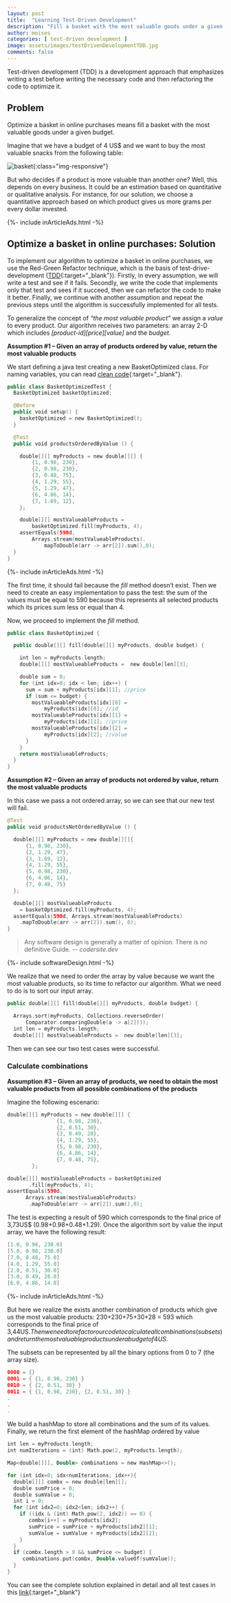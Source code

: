 ```yaml
---
layout: post
title:  "Learning Test-Driven Development"
description: "Fill a basket with the most valuable goods under a given budget to optimize online purchases. Do it with bitmasks and functional programming"
author: moises
categories: [ test-driven development ]
image: assets/images/testDrivenDevelopmentTDD.jpg
comments: false
---
```


Test-driven development (TDD) is a development approach that emphasizes writing a test before writing the necessary code and then refactoring the code to optimize it.

## Problem

Optimize a basket in online purchases means fill a basket with the most valuable goods under a given budget.

Imagine that we have a budget of 4 US$ and we want to buy the most valuable snacks from the following table:

![basket](/assets/images/basket.jpg){:class="img-responsive"}

But who decides if a product is more valuable than another one? Well, this depends on every business. It could be an estimation based on quantitative or qualitative analysis. For instance, for our solution, we choose a quantitative approach based on which product gives us more grams per every dollar invested.

<div>
{%- include inArticleAds.html -%}
</div>

## Optimize a basket in online purchases: Solution

To implement our algorithm to optimize a basket in online purchases, we use the Red-Green Refactor technique, which is the basis of test-drive-development ([TDD](https://en.wikipedia.org/wiki/Test-driven_development){:target="_blank"}). Firstly, in every assumption, we will write a test and see if it fails. Secondly, we write the code that implements only that test and sees if it succeed, then we can refactor the code to make it better. Finally, we continue with another assumption and repeat the previous steps until the algorithm is successfully implemented for all tests.

To generalize the concept of *“the most valuable product”* we assign a *value* to every product. Our algorithm receives two parameters: an array 2-D which includes *[product-id][price][value]* and the *budget*.

**Assumption #1 – Given an array of products ordered by value, return the most valuable products**

We start defining a java test creating a new BasketOptimized class. For naming variables, you can read [clean code](https://codersite.dev/clean-code/){:target="_blank"}.

```kotlin
public class BasketOptimizedTest {
  BasketOptimized basketOptimized;

  @Before
  public void setup() {
    basketOptimized = new BasketOptimized();
  }

  @Test
  public void productsOrderedByValue () {

    double[][] myProducts = new double[][] {
        {1, 0.98, 230},
        {2, 0.98, 230},
        {3, 0.48, 75},
        {4, 1.29, 55},
        {5, 1.29, 47},
        {6, 4.86, 14},
        {7, 1.69, 12},
    };

    double[][] mostValueableProducts =
        basketOptimized.fill(myProducts, 4);
    assertEquals(590d,
        Arrays.stream(mostValueableProducts).
            mapToDouble(arr -> arr[2]).sum(),0);
  }
}
```

<div>
{%- include inArticleAds.html -%}
</div>

The first time, it should fail because the *fill* method doesn’t exist. Then we need to create an easy implementation to pass the test: the sum of the values must be equal to 590 because this represents all selected products which its prices sum less or equal than 4.

Now, we proceed to implement the *fill* method.

```kotlin
public class BasketOptimized {

  public double[][] fill(double[][] myProducts, double budget) {

    int len = myProducts.length;
    double[][] mostValueableProducts =  new double[len][3];

    double sum = 0;
    for (int idx=0; idx < len; idx++) {
      sum = sum + myProducts[idx][1]; //price
      if (sum <= budget) {
        mostValueableProducts[idx][0] =
            myProducts[idx][0]; //id
        mostValueableProducts[idx][1] =
            myProducts[idx][1]; //price
        mostValueableProducts[idx][2] =
            myProducts[idx][2]; //value
      }
    }
    return mostValueableProducts;
  }
}
```

**Assumption #2 – Given an array of products not ordered by value, return the most valuable products**

In this case we pass a not ordered array, so we can see that our new test will fail.

```kotlin
@Test
public void productsNotOrderedByValue () {

  double[][] myProducts = new double[][]{
      {1, 0.98, 230},
      {2, 1.29, 47},
      {3, 1.69, 12},
      {4, 1.29, 55},
      {5, 0.98, 230},
      {6, 4.86, 14},
      {7, 0.48, 75}
  };

  double[][] mostValueableProducts 
    = basketOptimized.fill(myProducts, 4);
  assertEquals(590d, Arrays.stream(mostValueableProducts)
    .mapToDouble(arr -> arr[2]).sum(), 0);
}
```

> Any software design is generally a matter of opinion. There is no definitive Guide. -- <cite>codersite.dev</cite>

<div>
{%- include softwareDesign.html -%}
</div>

We realize that we need to order the array by value because we want the most valuable products, so its time to refactor our algorithm. What we need to do is to sort our input array.

```kotlin
public double[][] fill(double[][] myProducts, double budget) {

  Arrays.sort(myProducts, Collections.reverseOrder(
      Comparator.comparingDouble(a -> a[2])));
  int len = myProducts.length;
  double[][] mostValueableProducts =  new double[len][3];
```

Then we can see our two test cases were successful.

### Calculate combinations ###

**Assumption #3 – Given an array of products, we need to obtain the most valuable products from all possible combinations of the products**

Imagine the following escenario:

```kotlin
double[][] myProducts = new double[][] {
                {1, 0.98, 230},
                {2, 0.51, 30},
                {3, 0.49, 28},
                {4, 1.29, 55},
                {5, 0.98, 230},
                {6, 4.86, 14},
                {7, 0.48, 75},
        };

double[][] mostValueableProducts = basketOptimized
       .fill(myProducts, 4);
assertEquals(590d,
      Arrays.stream(mostValueableProducts)
       .mapToDouble(arr -> arr[2]).sum(),0);
```

The test is expecting a result of 590 which corresponds to the final price of 3,73US$ (0.98+0.98+0.48+1.29). Once the algorithm sort by value the input array, we have the following result:

```kotlin
[1.0, 0.98, 230.0]
[5.0, 0.98, 230.0]
[7.0, 0.48, 75.0]
[4.0, 1.29, 55.0]
[2.0, 0.51, 30.0]
[3.0, 0.49, 28.0]
[6.0, 4.86, 14.0]
```

<div>
{%- include inArticleAds.html -%}
</div>

But here we realize the exists another combination of products which give us the most valuable products: 230+230+75+30+28 = 593 which corresponds to the final price of 3,44US$. Then we need to refactor our code to calculate all combinations (subsets) and return the most valuable products under a budget of 4 US$.

The subsets can be represented by all the binary options from 0 to 7 (the array size).

```kotlin
0000 = {}
0001 = { {1, 0.98, 230} }
0010 = { {2, 0.51, 30} }
0011 = { {1, 0.98, 230}, {2, 0.51, 30} }
.
.
.
```

We build a hashMap to store all combinations and the sum of its values. Finally, we return the first element of the hashMap ordered by value

```kotlin
int len = myProducts.length;
int numIterations = (int) Math.pow(2, myProducts.length);

Map<double[][], Double> combinations = new HashMap<>();

for (int idx=0; idx<numIterations; idx++){
  double[][] combx = new double[len][];
  double sumPrice = 0;
  double sumValue = 0;
  int i = 0;
  for (int idx2=0; idx2<len; idx2++) {
    if ((idx & (int) Math.pow(2, idx2)) == 0) {
       combx[i++] = myProducts[idx2];
       sumPrice = sumPrice + myProducts[idx2][1];
       sumValue = sumValue + myProducts[idx2][2];
    }
  }
  if (combx.length > 0 && sumPrice <= budget) {
     combinations.put(combx, Double.valueOf(sumValue));
  }
}
```

You can see the complete solution explained in detail and all test cases in this [link](https://amzn.to/3Lst26n){:target="_blank"}
